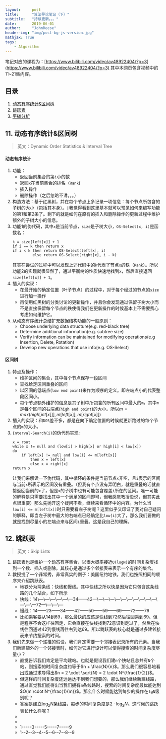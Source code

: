 ```yaml
---
layout:     post
title:      "算法导论笔记（下）"
subtitle:   "持续更新。。。"
date:       2019-06-01
author:     "JohnReese"
header-img: "img/post-bg-js-version.jpg"
mathjax: True
tags:
    - Algorithm
---
```


笔记对应的课程为：[https://www.bilibili.com/video/av48922404/?p=3](https://www.bilibili.com/video/av48922404/?p=3)
其中本网页包含视频中的11~21集内容。

## 目录
1. [动态有序统计&区间树](#动态有序统计&区间树)
2. [跳跃表](#跳跃表)
3. [平摊分析](#平摊分析)

## 11. 动态有序统计&区间树
> 英文：Dynamic Order Statistics & Interval Tree

#### 动态有序统计
1. 功能：
    * 返回当前集合的第`i`小的数
    * 返回`x`在当前集合的排名（`Rank`)
    * 插入操作
    * 删除操作（之后忽略不讲。。。）
2. 构造方法：基于红黑树，并在每个节点上多记录一项信息：每个节点所包含的子树的大小（包括其本身）。`|`我觉得看到这里基本就可以预见如何来编写功能的第1和第2条了。剩下的就是如何在原有的插入和删除操作的更新过程中维护额外的子树大小的信息。
3. 功能1的伪代码，其中`x`是当前节点，`size`是子树大小，`OS-Select(x, i)`是函数名：
    ```
    k = size[left[x]] + 1
    if i == k then return x
    if i < k then return OS-Select(left[x], i)
             else return OS-Select(right[x], i - k)
    ```
    其实在尝试的过程中可以发现上述代码中的`k`代表了节点`x`的秩（`Rank`）。所以功能2的实现就很显然了，通过平衡树的性质快速地找到`x`，然后直接返回`size[left[x]] + 1`。
4. 插入的实现：
    * 在最开始的确定位置（叶子节点）的过程中，对于每个经过的节点的`size`进行加一操作
    * 再使用红黑树的分类讨论的更新操作，并且你会发现通过保留子树大小而不是直接保留每个节点的秩使得我们在更新操作的时候基本上不需要费心考虑如何维护它。
5. 从动态有序统计总结扩充数据结构功能的一般原则：
    * Choose underlying data structure(e.g. red-black tree)
    * Determine additional information(e.g. subtree size)
    * Verify information can be maintained for modifying operations(e.g Insertion, Delete, Rotation)
    * Develop new operations that use info(e.g. OS-Select)

#### 区间树
1. 特点及操作：
    * 维护区间的集合，其中每个节点保存一段区间
    * 查找给定区间重叠的区间
    * 以区间的低端点(`low end point`)来作为顺序的定义。即左端点小的代表整段区间小。
    * 每个节点额外维护的信息是其子树中所包含的所有区间中最大的`m`。其中`m`是每个区间的右端点(`high end point`)的大小。所以$m = max(high[int[x]]], m[left[x]], m[right[x]])$
2. 插入的实现：和`DOS`差不多，都是在向下确定位置的时候就更新路过的每个节点的`m`的大小。
3. `Interval-Search(i)`的伪代码实现:
    ```
    x = root
    while x != null and (low[i] > high[x] or high[i] < low[x])
    do
        if left[x] != null and low[i] <= m[left[x]]
            then x = left[x]
            else x = right[x]
    return x
    ```
    让我们来解读一下伪代码，其中循环的条件是当前节点`x`非空，且`i`表示的区间与当前`x`所表示的区间没有重叠。（但我有个点没有弄明白，就是重叠的话就直接返回当前的`x`了，但是`x`的子树中也有可能包含覆盖`i`所在的区间。唯一可能的解释是只需要找出其中一个满足的区间即可，但我感觉教授没说，但其实此点很重要）那么先抛开这个疑问不看，继续来看循环中的内容。为什么当`low[i] <= m[left[x]]`时只需要看左子树呢？这里似乎又印证了我对自己疑问的解释，即当左子树中最大的右端点已经确定比`low[i]`大了，那么我们要做的就是找到尽量小的左端点来与区间`i`重叠。这是我自己的理解。


## 12. 跳跃表
> 英文：Skip Lists

1. 跳跃表也是维护一个动态有序集合，以很大概率接近`O(logN)`的时间复杂度找到一个数、插入或删除。其核心是通过多个邻接表来表示一个有序的集合。
2. 教授提了一个非常秀，非常真实的例子：美国纽约地铁。我们也按照相同的顺序来介绍跳跃表。
    * 地铁分为两条线：快线和慢线。其中快线之所以快是因为它只包含这条线路的几个站台，如下所示
    * 快线：14\—\—\—\—\—\—34——42—\—\—\—\—\—\—\—\—\—\—\—\—\—72—\—\—\—
    * 慢线：14——23——34——42——50——59——69——72——79
    * 比如乘客要从14到69，那么最快的应该是快线到72然后往回乘到69。但是程序不会这样往回走，它会直接在快线找到72意识到走过了，然后在快线往回通过42到慢线再往右到达69。所以跳跃表的核心就是通过多建邻接表来节约搜索的时间。
3. 我们先来做一个递推的假设，我们肯定需要一个邻接表记录所有的元素。当我们新建额外的一个邻接表时，如何对它进行设计可以使得搜索的时间复杂度尽量小？
    * 直觉告诉我们肯定是平均建站。也就是假设我们建`n`个快站且总共有`N`个站，则搜索的时间复杂度约等于$n + \frac{N}{n}$。那么我们很容易地看出或通过求导得出$n = 2 \cdot \sqrt{N} = 2 \cdot N^{\frac{1}{2}}$。
    * 但这样的时间复杂度还远远达不到我们想要的，那么我们继续新建线路，通过直觉我们能得出当我们拥有`m`条线路时，搜索的时间复杂度最优能达到$O(m \cdot N^{\frac{1}{m}}$。那么什么时候能达到每步的操作在`lgN`级别呢？
    * 答案是建立$\log_2 N$条线路，每步的时间复杂度是$2 \cdot \log_2 N$。这时候的跳跃表长什么样呢？
    * 
    *
    * 1-----3-----5-----7-\-\-\-\-9
    * 1--2--3--4--5--6--7--8--9